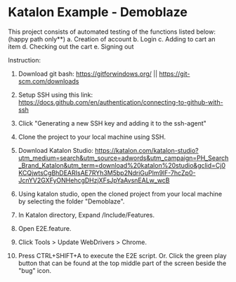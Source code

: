# Katalon Example - Demoblaze

This project consists of automated testing of the functions listed below: (happy path only**)
    a. Creation of account
    b. Login
    c. Adding to cart an item
    d. Checking out the cart
    e. Signing out


Instruction:

1. Download git bash: https://gitforwindows.org/ || https://git-scm.com/downloads
2. Setup SSH using this link: https://docs.github.com/en/authentication/connecting-to-github-with-ssh
3. Click "Generating a new SSH key and adding it to the ssh-agent"
4. Clone the project to your local machine using SSH.
5. Download Katalon Studio: https://katalon.com/katalon-studio?utm_medium=search&utm_source=adwords&utm_campaign=PH_Search_Brand_Katalon&utm_term=download%20katalon%20studio&gclid=Cj0KCQjwtsCgBhDEARIsAE7RYh3M5bp2NdriGuPlm9lF-7hcZp0-JcnYV2GXFyONHehcgDHzjXFsJpYaAvsnEALw_wcB
6. Using katalon studio, open the cloned project from your local machine by selecting the folder "Demoblaze".

7. In Katalon directory, Expand /Include/Features.
8. Open E2E.feature.
9. Click Tools > Update WebDrivers > Chrome.
10. Press CTRL+SHIFT+A to execute the E2E script. Or. Click the green play button that can be found at the top middle part of the screen beside the "bug" icon.
